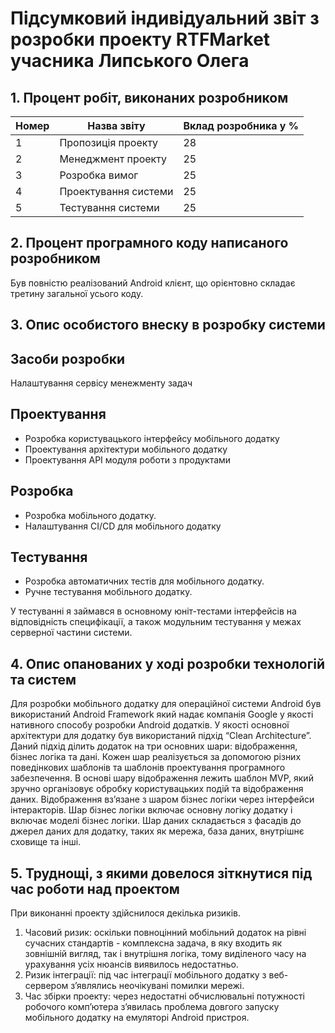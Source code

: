 # Підсумковий індивідуальний звіт з розробки проекту RTFMarket учасника Липського Олега

## 1. Процент робіт, виконаних розробником
| Номер | Назва звіту          | Вклад розробника у % |
| ----- | -------------------- | -------------------- |
| 1     | Пропозиція проекту   | 28                   |
| 2     | Менеджмент проекту   | 25                   |
| 3     | Розробка вимог       | 25                   |
| 4     | Проектування системи | 25                   |
| 5     | Тестування системи   | 25                   |

## 2. Процент програмного коду написаного розробником

Був повністю реалізований Android клієнт, що орієнтовно складає третину загальної усього коду.

## 3. Опис особистого внеску в розробку системи
## Засоби розробки

Налаштування сервісу менежменту задач

## Проектування
- Розробка користувацького інтерфейсу мобільного додатку
- Проектування архітектури мобільного додатку
- Проектування API модуля роботи з продуктами


## Розробка
- Розробка мобільного додатку.
- Налаштування CI/CD для мобільного додатку
## Тестування
- Розробка автоматичних тестів для мобільного додатку.
- Ручне тестування мобільного додатку.

У тестуванні я займався в основному юніт-тестами інтерфейсів на відповідність специфікації, а також модульним тестування у межах серверної частини системи.

## 4. Опис опанованих у ході розробки технологій та систем

Для розробки мобільного додатку для операційної системи Android був використаний Android Framework який надає компанія Google у якості нативного способу розробки Android додатків. У якості основної архітектури для додатку був використаний підхід “Clean Architecture”. Даний підхід ділить додаток на три основних шари: відображення, бізнес логіка та дані. Кожен шар реалізується за допомогою різних поведінкових шаблонів та шаблонів проектування програмного забезпечення.
В основі шару відображення лежить шаблон MVP, який зручно організовує обробку користувацьких подій та відображення даних. Відображення вз’язане з шаром бізнес логіки через інтерфейси інтеракторів. Шар бізнес логіки включає основну логіку додатку і включає моделі бізнес логіки. Шар даних складається з фасадів до джерел даних для додатку, таких як мережа, база даних, внутрішнє сховище та інші.

## 5. Труднощі, з якими довелося зіткнутися під час роботи над проектом

При виконанні проекту здійснилося декілька ризиків.

1. Часовий ризик: оскільки повноцінний мобільний додаток на рівні сучасних стандартів - комплексна задача, в яку входить як зовнішній вигляд, так і внутрішня логіка, тому виділеного часу на урахування усіх нюансів виявилось недостатньо.
2. Ризик інтеграції: під час інтеграції мобільного додатку з веб-сервером з’являлись неочікувані помилки мережі.
3. Час збірки проекту: через недостатні обчислювальні потужності робочого комп’ютера з’явилась проблема довгого запуску мобільного додатку на емуляторі Android пристроя.
